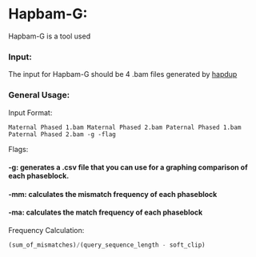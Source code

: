 # Hapbam-G:
Hapbam-G is a tool used 

### Input:
The input for Hapbam-G should be 4 .bam files generated by <a href="https://github.com/fenderglass/hapdup">hapdup</a>



### General Usage:

Input Format: 
```
Maternal Phased 1.bam Maternal Phased 2.bam Paternal Phased 1.bam Paternal Phased 2.bam -g -flag
```

Flags: 

#### -g: generates a .csv file that you can use for a graphing comparison of each phaseblock.
#### -mm: calculates the mismatch frequency of each phaseblock
#### -ma: calculates the match frequency of each phaseblock 

Frequency Calculation:

```python
(sum_of_mismatches)/(query_sequence_length - soft_clip)
```
